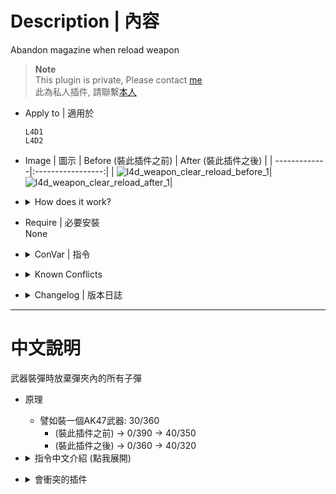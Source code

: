 # Description | 內容
Abandon magazine when reload weapon

> __Note__ <br/>
This plugin is private, Please contact [me](/#私人插件列表-private-plugins-list)<br/>
此為私人插件, 請聯繫[本人](/#私人插件列表-private-plugins-list)

* Apply to | 適用於
	```
	L4D1
	L4D2
	```

* Image | 圖示
	| Before (裝此插件之前)  			| After (裝此插件之後) |
	| -------------|:-----------------:|
	| ![l4d_weapon_clear_reload_before_1](image/l4d_weapon_clear_reload_before_1.gif)|![l4d_weapon_clear_reload_after_1](image/l4d_weapon_clear_reload_after_1.gif)|

* <details><summary>How does it work?</summary>

	* When you reload weapon, abandon the magazine
	* For example, Reload Ak47: 30/360
		* (Original) -> 0/390 -> 40/350
		* (After) -> 0/360 -> 40/320
</details>

* Require | 必要安裝
<br/>None

* <details><summary>ConVar | 指令</summary>

	* cfg/sourcemod/l4d_weapon_clear_reload.cfg
		```php
		// 0=off plugin, 1=on plugin
		l4d_weapon_clear_reload_allow "1"
		```
</details>

* <details><summary>Known Conflicts</summary>
	
	If you don't use any of these plugins at all, no need to worry about conflicts.
	1. [l4d2_weapon_csgo_reload](https://github.com/fbef0102/L4D1_2-Plugins/tree/master/l4d2_weapon_csgo_reload)
		* Quickswitch Reloading like CS2 in L4D2
</details>

* <details><summary>Changelog | 版本日誌</summary>

	* v1.0 (2025-2-15)
		* Initial Release
</details>

- - - -
# 中文說明
武器裝彈時放棄彈夾內的所有子彈

* 原理
	* 譬如裝一個AK47武器: 30/360
		* (裝此插件之前) -> 0/390 -> 40/350
		* (裝此插件之後) -> 0/360 -> 40/320

* <details><summary>指令中文介紹 (點我展開)</summary>

	* cfg/sourcemod/l4d_weapon_clear_reload.cfg
		```php
		// 0=關閉插件, 1=啟動插件
		l4d_weapon_clear_reload_allow "1"
		```
</details>

* <details><summary>會衝突的插件</summary>
	
    如果沒安裝以下插件就不需要擔心衝突
	1. [l4d2_weapon_csgo_reload](https://github.com/fbef0102/L4D1_2-Plugins/tree/master/l4d2_weapon_csgo_reload)
		* 將武器改成現代遊戲的裝子彈機制 (仿CS2切槍裝彈設定)
</details>